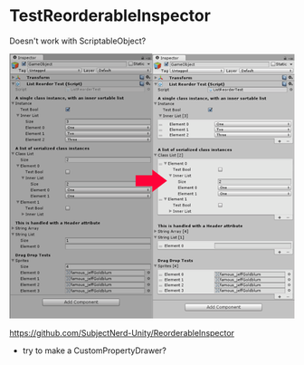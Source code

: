 # TestReorderableInspector

Doesn't work with ScriptableObject?

![ReorderableInspector](ReorderableInspector.png "ReorderableInspector")

<https://github.com/SubjectNerd-Unity/ReorderableInspector>

- try to make a CustomPropertyDrawer?